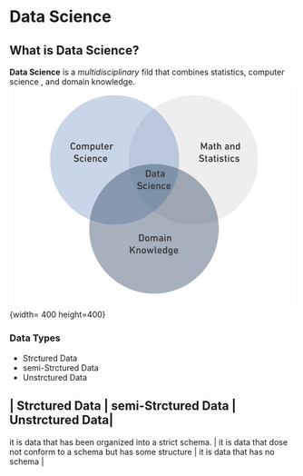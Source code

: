 # Data Science
## What is Data Science?
**Data Science** is a *multidisciplinary* fild that combines statistics, computer science
, and domain knowledge.
![image info](DS-readme.JPG){width= 400 height=400}
### Data Types
* Strctured Data
* semi-Strctured Data
* Unstrctured Data

| Strctured Data | semi-Strctured Data | Unstrctured Data|
----------------------------------------------------------
it is data that has been organized into a strict 
schema. | it is data that dose not conform to a schema but
has some structure | it is data that has no schema |
